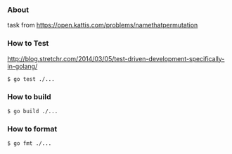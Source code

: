 ### About
task from https://open.kattis.com/problems/namethatpermutation

### How to Test
http://blog.stretchr.com/2014/03/05/test-driven-development-specifically-in-golang/

```
$ go test ./...
```

### How to build

```
$ go build ./...
```

### How to format

```
$ go fmt ./...
```
